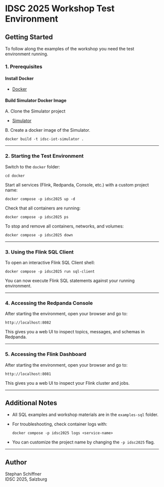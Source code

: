 # IDSC 2025 Workshop Test Environment

## Getting Started

To follow along the examples of the workshop you need the test environment running.

### 1. Prerequisites

#### Install Docker
- [Docker](https://www.docker.com/products/docker-desktop) 

#### Build Simulator Docker Image

A. Clone the Simulator project
- [Simulator](https://github.com/schiffnershm/idsc25_simulator)

B. Create a docker image of the Simulator.

```shell
docker build -t idsc-iot-simulator .
```
---

### 2. Starting the Test Environment

Switch to the `docker` folder:

```shell
cd docker
```

Start all services (Flink, Redpanda, Console, etc.) with a custom project name:

```shell
docker compose -p idsc2025 up -d
```

Check that all containers are running:

```shell
docker compose -p idsc2025 ps
```

To stop and remove all containers, networks, and volumes:

```shell
docker compose -p idsc2025 down
```

---

### 3. Using the Flink SQL Client

To open an interactive Flink SQL Client shell:

```shell
docker compose -p idsc2025 run sql-client
```

You can now execute Flink SQL statements against your running environment.

---

### 4. Accessing the Redpanda Console

After starting the environment, open your browser and go to:

```
http://localhost:8082
```

This gives you a web UI to inspect topics, messages, and schemas in Redpanda.

---

### 5. Accessing the Flink Dashboard

After starting the environment, open your browser and go to:

```
http://localhost:8081
```

This gives you a web UI to inspect your Flink cluster and jobs.

---

## Additional Notes

- All SQL examples and workshop materials are in the `examples-sql` folder.
- For troubleshooting, check container logs with:

  ```shell
  docker compose -p idsc2025 logs <service-name>
  ```

- You can customize the project name by changing the `-p idsc2025` flag.

---

## Author

Stephan Schiffner  
IDSC 2025, Salzburg



